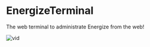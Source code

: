# EnergizeTerminal
The web terminal to administrate Energize from the web!

![vid](https://streamable.com/pvk6q)